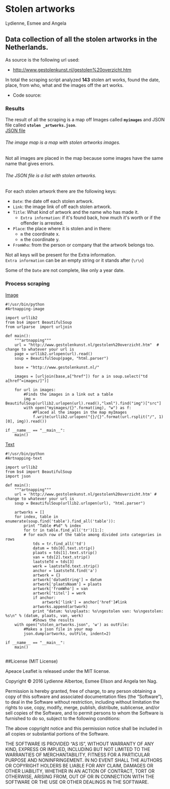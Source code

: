 # Stolen artworks
Lydienne, Esmee and Angela

## Data collection of all the stolen artworks in the Netherlands.

As source is the following url used:

- http://www.gestolenkunst.nl/gestolen%20overzicht.htm

In total the scraping script analyzed **143** stolen art works, found the date, place, from who, what and the images off the art works.

- Code source:

### Results

The result of all the scraping is a map off Images called **`myimages`** and JSON file called **`stolen _artworks.json`**.<br>
[JSON file](stolen_artworks.json)

###### The image map is a map with *stolen artworks images*. 

Not all images are placed in the map because some images have the same name that gives errors. 


###### The JSON file is a list with *stolen artworks*. 
For each stolen artwork there are the following keys:

- `Date`: the date off each stolen artwork.
- `Link`: the image link of off each stolen artwork.
- `Title`: What kind of artwork and the name who has made it.
	- `Extra information`: if it's found back, how much it's worth or if the offender is arrested.
- `Place`: the place where it is stolen and in there:
	- `m` the coordinate x.
	- `m` the coordinate y.
- `FromWho`: from the person or company that the artwork belongs too.

Not all keys will be present for the Extra information.  
`Extra information` can be an empty string or it stands after (`\r\n`) 

Some of the `Date` are not complete, like only a year date.

### Process scraping

[Image](Artnapping-image.py)

```
#!/usr/bin/python
#Artnapping-image

import urllib2
from bs4 import BeautifulSoup
from urlparse  import urljoin

def main():
    """artnapping"""
	url = "http://www.gestolenkunst.nl/gestolen%20overzicht.htm"  # change to whatever your url is
	page = urllib2.urlopen(url).read()
	soup = BeautifulSoup(page, "html.parser")

	base = "http://www.gestolenkunst.nl/"

	images = [urljoin(base,a["href"]) for a in soup.select("td a[href^=images/]")]

	for url in images:
		#Finds the images in a link out a table
    	img = BeautifulSoup(urllib2.urlopen(url).read(),"lxml").find("img")["src"]
    	with open("myimages/{}".format(img), "w") as f:
    		#Placed al the images in the map myImages
        	f.write(urllib2.urlopen("{}/{}".format(url.rsplit("/", 1)[0], img)).read())

if __name__ == "__main__":
    main()

```	
[Text](Artnapping-text.py)

```
#!/usr/bin/python
#Artnapping-text

import urllib2
from bs4 import BeautifulSoup
import json

def main():
    """artnapping"""
    url = 'http://www.gestolenkunst.nl/gestolen%20overzicht.htm' # change to whatever your url is
    soup = BeautifulSoup(urllib2.urlopen(url), "html.parser")

    artworks = []
    for index, table in enumerate(soup.find('table').find_all('table')):
        print "Table #%d" % index
        for tr in table.find_all('tr')[1:]:
        # for each row of the table among divided into categories in rows
            tds = tr.find_all('td')
            datum = tds[0].text.strip()
            plaats = tds[1].text.strip()
            van = tds[2].text.strip()
            laatsteTd = tds[3]
            werk = laatsteTd.text.strip()
            anchor = laatsteTd.find('a')
            artwork = {}
            artwork['datumString'] = datum
            artwork['plaatsNaam'] = plaats
            artwork['fromWho'] = van
            artwork['titel'] = werk
            if anchor:
                artwork['link'] = anchor['href']#link
            artworks.append(artwork)
            print "datum: %s\nplaats: %s\ngestolen van: %s\ngestolen: %s\n" % (datum, plaats, van, werk)
            #Shows the results
    with open("stolen_artworks.json", 'w') as outFile:
        #Makes a json file in your map 
        json.dump(artworks, outFile, indent=2)

if __name__ == "__main__":
    main()
    
```	

##License (MIT License)

Apeace Leaflet is released under the MIT license.

Copyright © 2016 Lydienne Albertoe, Esmee Ellson and Angela ten Nag.

Permission is hereby granted, free of charge, to any person obtaining a copy of this software and associated documentation files (the “Software”), to deal in the Software without restriction, including without limitation the rights to use, copy, modify, merge, publish, distribute, sublicense, and/or sell copies of the Software, and to permit persons to whom the Software is furnished to do so, subject to the following conditions:

The above copyright notice and this permission notice shall be included in all copies or substantial portions of the Software.

THE SOFTWARE IS PROVIDED “AS IS”, WITHOUT WARRANTY OF ANY KIND, EXPRESS OR IMPLIED, INCLUDING BUT NOT LIMITED TO THE WARRANTIES OF MERCHANTABILITY, FITNESS FOR A PARTICULAR PURPOSE AND NONINFRINGEMENT. IN NO EVENT SHALL THE AUTHORS OR COPYRIGHT HOLDERS BE LIABLE FOR ANY CLAIM, DAMAGES OR OTHER LIABILITY, WHETHER IN AN ACTION OF CONTRACT, TORT OR OTHERWISE, ARISING FROM, OUT OF OR IN CONNECTION WITH THE SOFTWARE OR THE USE OR OTHER DEALINGS IN THE SOFTWARE.
